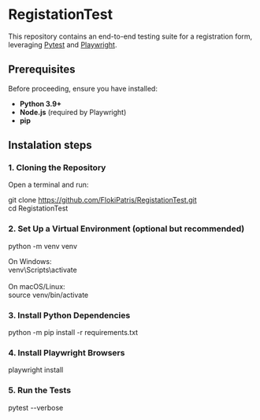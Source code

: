 # RegistationTest

This repository contains an end-to-end testing suite for a registration form, leveraging [Pytest](https://docs.pytest.org/) and [Playwright](https://playwright.dev/).

## Prerequisites

Before proceeding, ensure you have installed:

- **Python 3.9+**
- **Node.js** (required by Playwright)
- **pip**

## Instalation steps

### 1. Cloning the Repository

Open a terminal and run:

git clone https://github.com/FlokiPatris/RegistationTest.git <br>
cd RegistationTest

### 2. Set Up a Virtual Environment (optional but recommended)

python -m venv venv

On Windows: <br> venv\Scripts\activate <br> <br>
On macOS/Linux: <br> source venv/bin/activate

### 3. Install Python Dependencies
python -m pip install -r requirements.txt

### 4. Install Playwright Browsers
playwright install

### 5. Run the Tests
pytest --verbose
